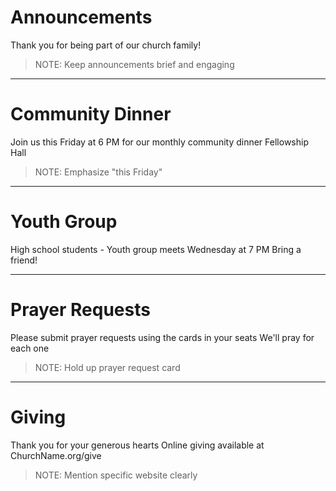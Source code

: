 # Announcements

Thank you for being part of our church family!

> NOTE: Keep announcements brief and engaging

---

# Community Dinner

Join us this Friday at 6 PM
for our monthly community dinner
Fellowship Hall

> NOTE: Emphasize "this Friday"

---

# Youth Group

High school students - 
Youth group meets Wednesday at 7 PM
Bring a friend!

---

# Prayer Requests

Please submit prayer requests
using the cards in your seats
We'll pray for each one

> NOTE: Hold up prayer request card

---

# Giving

Thank you for your generous hearts
Online giving available at ChurchName.org/give

> NOTE: Mention specific website clearly